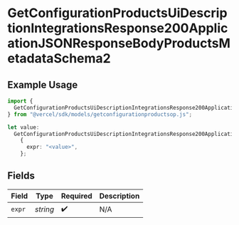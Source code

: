 # GetConfigurationProductsUiDescriptionIntegrationsResponse200ApplicationJSONResponseBodyProductsMetadataSchema2

## Example Usage

```typescript
import {
  GetConfigurationProductsUiDescriptionIntegrationsResponse200ApplicationJSONResponseBodyProductsMetadataSchema2,
} from "@vercel/sdk/models/getconfigurationproductsop.js";

let value:
  GetConfigurationProductsUiDescriptionIntegrationsResponse200ApplicationJSONResponseBodyProductsMetadataSchema2 =
    {
      expr: "<value>",
    };
```

## Fields

| Field              | Type               | Required           | Description        |
| ------------------ | ------------------ | ------------------ | ------------------ |
| `expr`             | *string*           | :heavy_check_mark: | N/A                |
